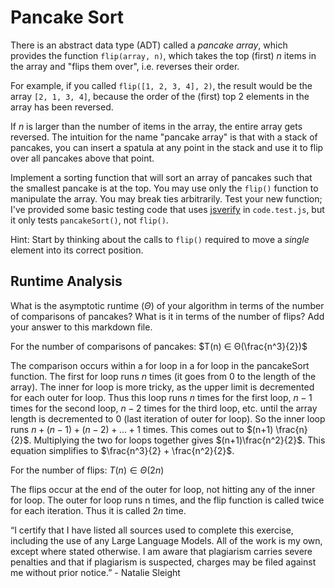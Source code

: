 # Pancake Sort

There is an abstract data type (ADT) called a *pancake array*, which provides
the function `flip(array, n)`, which takes the top (first) $n$ items in the
array and "flips them over", i.e. reverses their order.

For example, if you called `flip([1, 2, 3, 4], 2)`, the result would
be the array  `[2, 1, 3, 4]`, because the order of the (first) top 2
elements in the array has been reversed.

If $n$ is larger than the number of items in the array, the entire array gets
reversed. The intuition for the name "pancake array" is that with a stack of
pancakes, you can insert a spatula at any point in the stack and use it to flip
over all pancakes above that point.

Implement a sorting function that will sort an array of pancakes such that the
smallest pancake is at the top. You may use only the `flip()` function to
manipulate the array. You may break ties arbitrarily. Test your new function;
I've provided some basic testing code that uses
[jsverify](https://jsverify.github.io/) in `code.test.js`, but it only tests
`pancakeSort()`, not `flip()`.

Hint: Start by thinking about the calls to `flip()` required to move a *single*
element into its correct position.

## Runtime Analysis

What is the asymptotic runtime ($\Theta$) of your algorithm in terms of the
number of comparisons of pancakes? What is it in terms of the number of flips?
Add your answer to this markdown file.

For the number of comparisons of pancakes: $T(n) ∈ Θ(\frac{n^3}{2})$

The comparison occurs within a for loop in a for loop in the pancakeSort function. The first for loop runs $n$ times (it goes from 0 to the length of the array). The inner for loop is more tricky, as the upper limit is decremented for each outer for loop. Thus this loop runs $n$ times for the first loop, $n-1$ times for the second loop, $n-2$ times for the third loop, etc. until the array length is decremented to 0 (last iteration of outer for loop). So the inner loop runs $n + (n-1) + (n-2) + ... + 1$ times. This comes out to $(n+1) \frac{n}{2}$. Multiplying the two for loops together gives $(n+1)\frac{n^2}{2}$. This equation simplifies to $\frac{n^3}{2} + \frac{n^2}{2}$. 

For the number of flips: $T(n) ∈ Θ(2n)$

The flips occur at the end of the outer for loop, not hitting any of the inner for loop. The outer for loop runs n times, and the flip function is called twice for each iteration. Thus it is called $2n$ time.

“I certify that I have listed all sources used to complete this exercise, including the use of any Large Language Models. All of the work is my own, except where stated otherwise. I am aware that plagiarism carries severe penalties and that if plagiarism is suspected, charges may be filed against me without prior notice.” - Natalie Sleight
